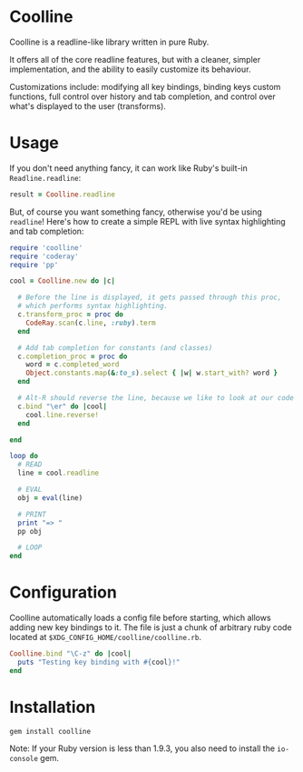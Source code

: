 Coolline
========

Coolline is a readline-like library written in pure Ruby.

It offers all of the core readline features, but with a cleaner, simpler
implementation, and the ability to easily customize its behaviour.

Customizations include: modifying all key bindings, binding keys custom functions,
full control over history and tab completion, and control over what's displayed
to the user (transforms).

Usage
=====

If you don't need anything fancy, it can work like Ruby's built-in `Readline.readline`:

```ruby
result = Coolline.readline
```

But, of course you want something fancy, otherwise you'd be using `readline`!
Here's how to create a simple REPL with live syntax highlighting and tab completion:

```ruby
require 'coolline'
require 'coderay'
require 'pp'

cool = Coolline.new do |c|

  # Before the line is displayed, it gets passed through this proc,
  # which performs syntax highlighting.
  c.transform_proc = proc do
    CodeRay.scan(c.line, :ruby).term
  end

  # Add tab completion for constants (and classes)
  c.completion_proc = proc do
    word = c.completed_word
    Object.constants.map(&:to_s).select { |w| w.start_with? word }
  end

  # Alt-R should reverse the line, because we like to look at our code in the mirror
  c.bind "\er" do |cool|
    cool.line.reverse!
  end

end

loop do
  # READ
  line = cool.readline

  # EVAL
  obj = eval(line)

  # PRINT
  print "=> "
  pp obj

  # LOOP
end
```

Configuration
=============

Coolline automatically loads a config file before starting, which allows adding
new key bindings to it. The file is just a chunk of arbitrary ruby code located
at ``$XDG_CONFIG_HOME/coolline/coolline.rb``.

```ruby
Coolline.bind "\C-z" do |cool|
  puts "Testing key binding with #{cool}!"
end
```

Installation
============

    gem install coolline

Note: If your Ruby version is less than 1.9.3, you also need to install the `io-console` gem.
